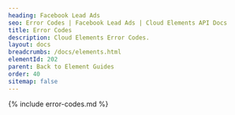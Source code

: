 ```yaml
---
heading: Facebook Lead Ads
seo: Error Codes | Facebook Lead Ads | Cloud Elements API Docs
title: Error Codes
description: Cloud Elements Error Codes.
layout: docs
breadcrumbs: /docs/elements.html
elementId: 202
parent: Back to Element Guides
order: 40
sitemap: false
---
```


{% include error-codes.md %}
